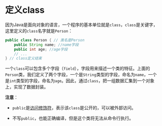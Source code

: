 # 定义class

因为Java是面向对象的语言，一个程序的基本单位就是`class`，`class`是关键字，这里定义的`class`名字就是`Person`：

```java
public class Person { // 类名是Person
    public String name;	//name字段
    public int age;	//age字段
    // ...
} // class定义结束
```

一个`class`可以包含多个字段（`field`），字段用来描述一个类的特征。上面的`Person`类，我们定义了两个字段，一个是`String`类型的字段，命名为`name`，一个是`int`类型的字段，命名为`age`。因此，通过`class`，把一组数据汇集到一个对象上，实现了数据封装。



**注意**：

- `public`是[访问修饰符]()，表示该`class`是公开的，可以被外部访问。

- 不写`public`，也能正确编译，但是这个类将无法从命令行执行。